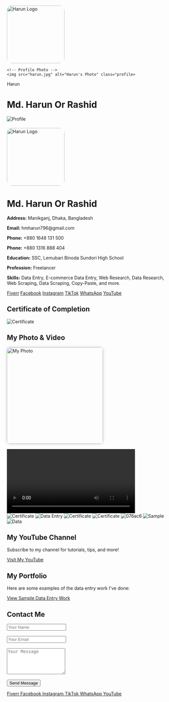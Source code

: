<!DOCTYPE html><html lang="en">
<head>
  <body>
  <div class="container">
   <!-- Logo Section -->
    <div style="margin-top: 20px;">
      <img src="harun-logo.png" alt="Harun Logo" style="width: 180px; border-radius: 15px;">
    </div>

    <!-- Profile Photo -->
    <img src="harun.jpg" alt="Harun's Photo" class="profile>  
   Harun<h1>Md. Harun Or Rashid</h1>
    <meta charset="UTF-8"><title>Md. Harun Or Rashid</title>
  <link rel="stylesheet" href="css/style.css">
  <link rel="stylesheet" href="https://cdnjs.cloudflare.com/ajax/libs/font-awesome/6.5.0/css/all.min.css">
</head>
<body>
  <div class="container">
    <img src="file_00000000796c6230b4fc0d1ce0c4bec8.png" alt="Profile" class="profile"><div style="margin-top: 20px;">
  <img src="harun-logo.png" alt="Harun Logo" style="width: 180px; border-radius: 15px;">
</div>

<script async src="https://cse.google.com/cse.js?cx=e3423b1d95f9043ee"></script>
<div class="gcse-search"></div>

<h1>Md. Harun Or Rashid</h1>
<p><strong>Address:</strong> Manikganj, Dhaka, Bangladesh</p>
<p><strong>Email:</strong> hmharun796@gmail.com</p>
<p><strong>Phone:</strong> +880 1648 131 500</p>
<p><strong>Phone:</strong> +880 1316 888 404</p>
<p><strong>Education:</strong> SSC, Lemubari Binoda Sundori High School</p>
<p><strong>Profession:</strong> Freelancer</p>
<p><strong>Skills:</strong> Data Entry, E-commerce Data Entry, Web Research, Data Research, Web Scraping, Data Scraping, Copy-Paste, and more.</p>

<div class="buttons">
  <a class="button fiverr" href="https://www.fiverr.com/s/dDlW3G3" target="_blank"><i class="fab fa-fiverr"></i> Fiverr</a>
  <a class="button" href="https://www.facebook.com/share/r/1BcEg68nzy/" target="_blank"><i class="fab fa-facebook"></i> Facebook</a>
  <a class="button" href="https://www.instagram.com/p/DIeAfFXT_oO/" target="_blank"><i class="fab fa-instagram"></i> Instagram</a>
  <a class="button" href="https://www.tiktok.com/@user6071584366187" target="_blank"><i class="fab fa-tiktok"></i> TikTok</a>
  <a class="button" href="https://wa.me/8801648131500?text=Hi,%20I%20want%20to%20contact%20you" target="_blank"><i class="fab fa-whatsapp"></i> WhatsApp</a>
  <a class="button" href="https://youtube.com/@mdharun-n6j" target="_blank"><i class="fab fa-youtube"></i> YouTube</a>
</div>

<div class="certificate-section">
  <h2>Certificate of Completion</h2>
  <img src="certificate.jpg" alt="Certificate">
</div>

<div class="media-section">
  <h2>My Photo & Video</h2>
  <img src="media/myphoto.jpg" alt="My Photo" style="width: 300px; border-radius: 10px; box-shadow: 0 0 10px rgba(0,0,0,0.2);"><br><br>
  <video controls width="400">
    <source src="media/myvideo.mp4" type="video/mp4">
    Your browser does not support the video tag.
  </video>
</div>

<div class="image-row">
  <img src="file_000000004bd461f89c7906893d08c772.png" alt="Certificate">
  <img src="data-antry.png" alt="Data Entry">
  <img src="file_00000000875861f990b4e5fffbcbb32e.png" alt="Certificate">
  <img src="312.jpg" alt="Certificate">
  <img src="076ac6.jpg" alt="076ac6">
  <img src="SAMPLE.jpeg" alt="Sample">
  <img src="data.jpg" alt="Data">
</div>

<div class="youtube-section">
  <h2>My YouTube Channel</h2>
  <p>Subscribe to my channel for tutorials, tips, and more!</p>
  <a class="button" href="https://youtube.com/@mdharun-n6j" target="_blank">Visit My YouTube</a>
</div>

<div class="portfolio-section">
  <h2>My Portfolio</h2>
  <p>Here are some examples of the data entry work I've done:</p>
  <a class="button" href="https://docs.google.com/spreadsheets/d/1FSV3CzDlRSDJHaumYrCcvKFcBKGedUhFU9qPDY6viW4/edit?usp=drivesdk" target="_blank">View Sample Data Entry Work</a>
</div>

<div class="contact-section">
  <h2>Contact Me</h2>
  <form action="https://formspree.io/f/mjvnavrw" method="POST">
    <input type="text" name="name" placeholder="Your Name" required><br><br>
    <input type="email" name="email" placeholder="Your Email" required><br><br>
    <textarea name="message" rows="5" placeholder="Your Message" required></textarea><br><br>
    <button type="submit" class="button">Send Message</button>
  </form>
</div>

  </div>
</body>
</html>
<div class="buttons">
  <a class="button fiverr" href="https://www.fiverr.com/s/dDlW3G3" target="_blank">
    <i class="fab fa-fiverr"></i> Fiverr
  </a>
  <a class="button" href="https://www.facebook.com/share/r/1BcEg68nzy/" target="_blank">
    <i class="fab fa-facebook"></i> Facebook
  </a>
  <a class="button" href="https://www.instagram.com/p/DIeAfFXT_oO/" target="_blank">
    <i class="fab fa-instagram"></i> Instagram
  </a>
  <a class="button" href="https://www.tiktok.com/@user6071584366187" target="_blank">
    <i class="fab fa-tiktok"></i> TikTok
  </a>
  <a class="button" href="https://wa.me/8801648131500" target="_blank">
    <i class="fab fa-whatsapp"></i> WhatsApp
  </a>
  <a class="button" href="https://youtube.com/@mdharun-n6j" target="_blank">
    <i class="fab fa-youtube"></i> YouTube
  </a>
</div>
